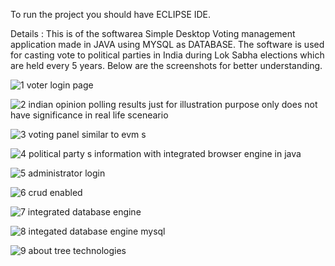 To run the project you should have ECLIPSE IDE.

Details :
This is of the softwarea Simple Desktop Voting management application made in JAVA using MYSQL as DATABASE. The software is used for casting vote to political parties in India during Lok Sabha elections which are held every 5 years. Below are the screenshots for better understanding.

![1 voter login page](https://cloud.githubusercontent.com/assets/14818804/21485609/bb3763c0-cbcb-11e6-9063-74237af0add2.jpg)



![2 indian opinion polling results just for illustration purpose only does not have significance in real life sceneario](https://cloud.githubusercontent.com/assets/14818804/21485610/bb43a19e-cbcb-11e6-8431-2b41efd95466.jpg)



![3 voting panel similar to evm s](https://cloud.githubusercontent.com/assets/14818804/21485611/bb51e95c-cbcb-11e6-9c0f-fec631946fbd.jpg)



![4 political party s information with integrated browser engine in java](https://cloud.githubusercontent.com/assets/14818804/21485612/bb55e4d0-cbcb-11e6-9595-114d2aa22dc4.jpg)



![5 administrator login](https://cloud.githubusercontent.com/assets/14818804/21485604/bb1edcce-cbcb-11e6-80d2-444d5d451f99.jpg)



![6 crud enabled](https://cloud.githubusercontent.com/assets/14818804/21485606/bb26063e-cbcb-11e6-9770-5ef1bcf374f7.jpg)



![7 integrated database engine](https://cloud.githubusercontent.com/assets/14818804/21485605/bb252714-cbcb-11e6-8669-d25ac0428078.jpg)



![8 integated database engine mysql](https://cloud.githubusercontent.com/assets/14818804/21485607/bb28b97e-cbcb-11e6-990e-68b79a4689be.jpg)



![9 about tree technologies](https://cloud.githubusercontent.com/assets/14818804/21485608/bb2d21f8-cbcb-11e6-8108-571d399681a9.jpg)


